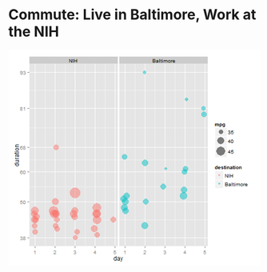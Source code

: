 Commute:  Live in Baltimore, Work at the NIH
========================================================


![plot of chunk unnamed-chunk-1](figure/unnamed-chunk-1.png) 


